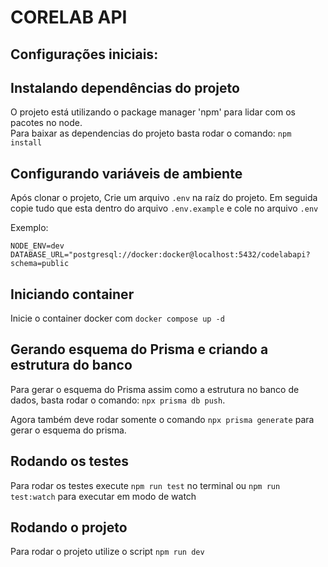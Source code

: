# CORELAB API

## Configurações iniciais:

## Instalando dependências do projeto

O projeto está utilizando o package manager 'npm' para lidar com os pacotes no node.
<br />
Para baixar as dependencias do projeto basta rodar o comando: `npm install`
<br/>

## Configurando variáveis de ambiente

Após clonar o projeto, Crie um arquivo `.env` na raíz do projeto. Em seguida copie tudo que esta dentro do arquivo `.env.example` e cole no arquivo `.env` <br />

Exemplo:

```
NODE_ENV=dev
DATABASE_URL="postgresql://docker:docker@localhost:5432/codelabapi?schema=public
```

## Iniciando container

Inicie o container docker com `docker compose up -d`

## Gerando esquema do Prisma e criando a estrutura do banco

Para gerar o esquema do Prisma assim como a estrutura no banco de dados, basta rodar o comando: `npx prisma db push`.

Agora também deve rodar somente o comando `npx prisma generate` para gerar o esquema do prisma.

## Rodando os testes

Para rodar os testes execute `npm run test` no terminal ou `npm run test:watch` para executar em modo de watch

## Rodando o projeto

Para rodar o projeto utilize o script `npm run dev`
